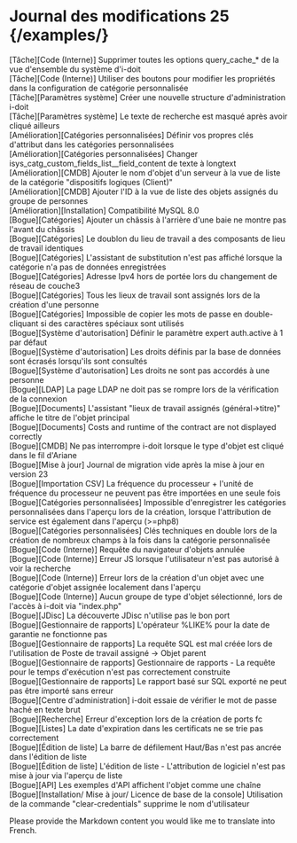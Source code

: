 # Journal des modifications 25 {/examples/}

[Tâche][Code (Interne)]                           Supprimer toutes les options query_cache_* de la vue d'ensemble du système d'i-doit<br>
[Tâche][Code (Interne)]                           Utiliser des boutons pour modifier les propriétés dans la configuration de catégorie personnalisée<br>
[Tâche][Paramètres système]                       Créer une nouvelle structure d'administration i-doit<br>
[Tâche][Paramètres système]                       Le texte de recherche est masqué après avoir cliqué ailleurs<br>
[Amélioration][Catégories personnalisées]           Définir vos propres clés d'attribut dans les catégories personnalisées<br>
[Amélioration][Catégories personnalisées]           Changer isys_catg_custom_fields_list__field_content de texte à longtext<br>
[Amélioration][CMDB]                               Ajouter le nom d'objet d'un serveur à la vue de liste de la catégorie "dispositifs logiques (Client)"<br>
[Amélioration][CMDB]                               Ajouter l'ID à la vue de liste des objets assignés du groupe de personnes<br>
[Amélioration][Installation]                       Compatibilité MySQL 8.0<br>
[Bogue][Catégories]                               Ajouter un châssis à l'arrière d'une baie ne montre pas l'avant du châssis<br>
[Bogue][Catégories]                               Le doublon du lieu de travail a des composants de lieu de travail identiques<br>
[Bogue][Catégories]                               L'assistant de substitution n'est pas affiché lorsque la catégorie n'a pas de données enregistrées<br>
[Bogue][Catégories]                               Adresse Ipv4 hors de portée lors du changement de réseau de couche3<br>
[Bogue][Catégories]                               Tous les lieux de travail sont assignés lors de la création d'une personne<br>
[Bogue][Catégories]                               Impossible de copier les mots de passe en double-cliquant si des caractères spéciaux sont utilisés<br>
[Bogue][Système d'autorisation]                   Définir le paramètre expert auth.active à 1 par défaut<br>
[Bogue][Système d'autorisation]                   Les droits définis par la base de données sont écrasés lorsqu'ils sont consultés<br>
[Bogue][Système d'autorisation]                   Les droits ne sont pas accordés à une personne<br>
[Bogue][LDAP]                                     La page LDAP ne doit pas se rompre lors de la vérification de la connexion<br>
[Bogue][Documents]                                L'assistant "lieux de travail assignés (général->titre)" affiche le titre de l'objet principal<br>
[Bogue][Documents]                                Costs and runtime of the contract are not displayed correctly<br>
[Bogue][CMDB]                                     Ne pas interrompre i-doit lorsque le type d'objet est cliqué dans le fil d'Ariane<br>
[Bogue][Mise à jour]                              Journal de migration vide après la mise à jour en version 23<br>
[Bogue][Importation CSV]                          La fréquence du processeur + l'unité de fréquence du processeur ne peuvent pas être importées en une seule fois<br>
[Bogue][Catégories personnalisées]                 Impossible d'enregistrer les catégories personnalisées dans l'aperçu lors de la création, lorsque l'attribution de service est également dans l'aperçu (>=php8)<br>
[Bogue][Catégories personnalisées]                 Clés techniques en double lors de la création de nombreux champs à la fois dans la catégorie personnalisée<br>
[Bogue][Code (Interne)]                           Requête du navigateur d'objets annulée<br>
[Bogue][Code (Interne)]                           Erreur JS lorsque l'utilisateur n'est pas autorisé à voir la recherche<br>
[Bogue][Code (Interne)]                           Erreur lors de la création d'un objet avec une catégorie d'objet assignée localement dans l'aperçu<br>
[Bogue][Code (Interne)]                           Aucun groupe de type d'objet sélectionné, lors de l'accès à i-doit via "index.php"<br>
[Bogue][JDisc]                                    La découverte JDisc n'utilise pas le bon port<br>
[Bogue][Gestionnaire de rapports]                 L'opérateur %LIKE% pour la date de garantie ne fonctionne pas<br>
[Bogue][Gestionnaire de rapports]                 La requête SQL est mal créée lors de l'utilisation de Poste de travail assigné -> Objet parent<br>
[Bogue][Gestionnaire de rapports]                 Gestionnaire de rapports - La requête pour le temps d'exécution n'est pas correctement construite<br>
[Bogue][Gestionnaire de rapports]                 Le rapport basé sur SQL exporté ne peut pas être importé sans erreur<br>
[Bogue][Centre d'administration]                   i-doit essaie de vérifier le mot de passe haché en texte brut<br>
[Bogue][Recherche]                                Erreur d'exception lors de la création de ports fc<br>
[Bogue][Listes]                                   La date d'expiration dans les certificats ne se trie pas correctement<br>
[Bogue][Édition de liste]                         La barre de défilement Haut/Bas n'est pas ancrée dans l'édition de liste<br>
[Bogue][Édition de liste]                         L'édition de liste - L'attribution de logiciel n'est pas mise à jour via l'aperçu de liste<br>
[Bogue][API]                                      Les exemples d'API affichent l'objet comme une chaîne<br>
[Bogue][Installation/ Mise à jour/ Licence de base de la console] Utilisation de la commande "clear-credentials" supprime le nom d'utilisateur

Please provide the Markdown content you would like me to translate into French.
